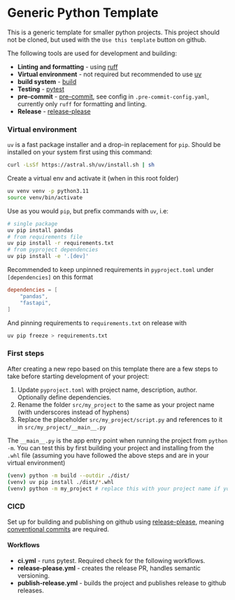 # Generic Python Template
This is a generic template for smaller python projects. This project should not be cloned, but used with the `Use this template` button on github. 

The following tools are used for development and building:
- **Linting and formatting** - using [ruff](https://astral.sh/ruff)
- **Virtual environment** - not required but recommended to use [uv](https://github.com/astral-sh/uv)
- **build system** - [build](https://pypi.org/project/build/)
- **Testing** - [pytest](https://pypi.org/project/pytest/)
- **pre-commit** - [pre-commit](https://pre-commit.com/), see config in `.pre-commit-config.yaml`, currently only `ruff` for formatting and linting.
- **Release** - [release-please](https://github.com/googleapis/release-please)

### Virtual environment
`uv` is a fast package installer and a drop-in replacement for `pip`. Should be installed on your system first using this command: 

```bash
curl -LsSf https://astral.sh/uv/install.sh | sh
```
Create a virtual env and activate it (when in this root folder)

```bash
uv venv venv -p python3.11
source venv/bin/activate
```

Use as you would `pip`, but prefix commands with `uv`, i.e:
```bash
# single package
uv pip install pandas
# from requirements file
uv pip install -r requirements.txt
# from pyproject dependencies
uv pip install -e '.[dev]'
```

Recommended to keep unpinned requirements in `pyproject.toml` under `[dependencies]` on this format
```toml
dependencies = [
    "pandas",
    "fastapi",
]
```
And pinning requirements to `requirements.txt` on release with 
```bash
uv pip freeze > requirements.txt
```

### First steps
After creating a new repo based on this template there are a few steps to take before starting development of your project:
1. Update `pyproject.toml` with project name, description, author. Optionally define dependencies.
2. Rename the folder `src/my_project` to the same as your project name (with underscores instead of hyphens)
3. Replace the placeholder `src/my_project/script.py` and references to it in `src/my_project/__main__.py`

The `__main__.py` is the app entry point when running the project from `python -m`. You can test this by first building your project and installing from the `.whl` file (assuming you have followed the above steps and are in your virtual environment)
```bash
(venv) python -m build --outdir ./dist/
(venv) uv pip install ./dist/*.whl
(venv) python -m my_project # replace this with your project name if you've changed it
```


### CICD
Set up for building and publishing on github using [release-please](https://github.com/googleapis/release-please), meaning [conventional commits](https://www.conventionalcommits.org/en/v1.0.0/) are required.

#### Workflows
- **ci.yml** - runs pytest. Required check for the following workflows.
- **release-please.yml** - creates the release PR, handles semantic versioning.
- **publish-release.yml** - builds the project and publishes release to github releases.